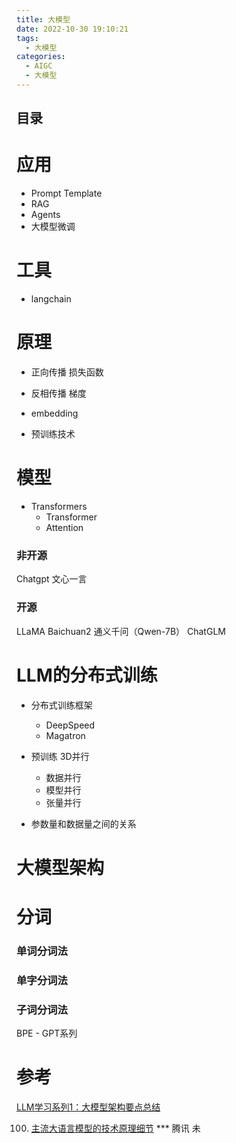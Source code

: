 ```yaml
---
title: 大模型
date: 2022-10-30 19:10:21
tags:
  - 大模型
categories: 
  - AIGC
  - 大模型  
---
```


<p></p>
<!-- more -->

## 目录
<!-- toc -->

# 应用
+ Prompt Template
+ RAG
+ Agents
+ 大模型微调

# 工具
+ langchain


# 原理
+ 正向传播
  损失函数  
+ 反相传播
  梯度
+ embedding

+ 预训练技术

# 模型
+ Transformers
  + Transformer
  + Attention

### 非开源
  Chatgpt
  文心一言

### 开源
  LLaMA
  Baichuan2
  通义千问（Qwen-7B） 
  ChatGLM

# LLM的分布式训练
 + 分布式训练框架
    + DeepSpeed
    + Magatron

+ 预训练 3D并行
   + 数据并行
   + 模型并行
   + 张量并行
   
+ 参数量和数据量之间的关系  

# 大模型架构

#  分词
### 单词分词法
### 单字分词法
### 子词分词法
BPE - GPT系列


# 参考

[LLM学习系列1：大模型架构要点总结](https://zhuanlan.zhihu.com/p/648050614)

100. [主流大语言模型的技术原理细节](https://cloud.tencent.com/developer/article/2328541) *** 腾讯 未